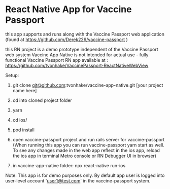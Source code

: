 # React Native App for Vaccine Passport
this app supports and runs along with the Vaccine Passport web application (found at https://github.com/Derek229/vaccine-passport )

this RN project is a demo prototype independent of the Vaccine Passport web system
Vaccine App Native is not intended for actual use - fully functional Vaccine Passport RN app available at : https://github.com/tvonhake/VaccinePassport-ReactNativeWebView

Setup:
1. git clone git@github.com:tvonhake/vaccine-app-native.git [your project name here]
2. cd into cloned project folder
3. yarn
4. cd ios/
5. pod install

6. open vaccine-passport project and run rails server for vaccine-passport 
  (When running this app you can run vaccine-passport yarn start as well. To see any changes made in the web app reflect in the ios app, reload the ios app in terminal Metro console or RN Debugger UI in browser)
  
7. in vaccine-app-native folder: npx react-native run-ios

Note: This app is for demo purposes only. By default app user is logged into user-level account 'user1@test.com' in the vaccine-passport system. 
